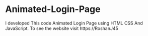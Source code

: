 # Animated-Login-Page
I developed This code Animated Login Page using HTML CSS And JavaScript. To see the website visit https://RoshanJ45
